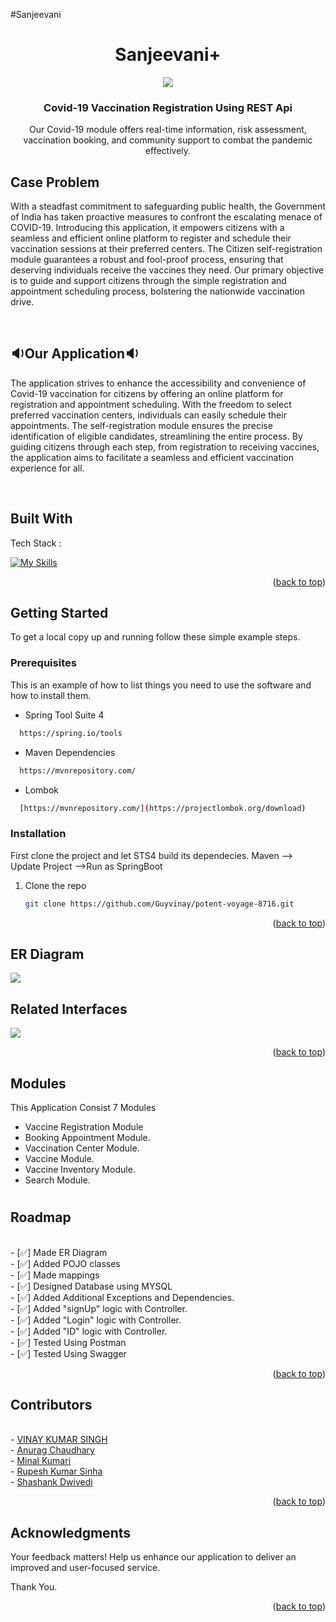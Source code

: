 #Sanjeevani


<a name="readme-top"></a> 


  <h1 align="center">Sanjeevani+</h1>
<div  align="center" ><img src = "https://github.com/Guyvinay/potent-voyage-8716/assets/66843256/880ae171-c100-4651-9433-97cd32148644"/></div>


  <h3 align="center">Covid-19 Vaccination Registration Using REST Api</h3>
<p align="center">Our Covid-19 module offers real-time information, risk assessment, vaccination booking, and community support to combat the pandemic effectively.</p>



<h2>Case Problem</h2>
<p>With a steadfast commitment to safeguarding public health, the Government of India has taken proactive measures to confront the escalating menace of COVID-19. Introducing this application, it empowers citizens with a seamless and efficient online platform to register and schedule their vaccination sessions at their preferred centers. The Citizen self-registration module guarantees a robust and fool-proof process, ensuring that deserving individuals receive the vaccines they need. Our primary objective is to guide and support citizens through the simple registration and appointment scheduling process, bolstering the nationwide vaccination drive.
</p>


<br/>

<h2>🔉Our Application🔉</h2>
<p>
The application strives to enhance the accessibility and convenience of Covid-19 vaccination for citizens by offering an online platform for registration and appointment scheduling. With the freedom to select preferred vaccination centers, individuals can easily schedule their appointments. The self-registration module ensures the precise identification of eligible candidates, streamlining the entire process. By guiding citizens through each step, from registration to receiving vaccines, the application aims to facilitate a seamless and efficient vaccination experience for all.
</p>

<br/>

<h2>Built With</h2>

Tech Stack :

[![My Skills](https://skillicons.dev/icons?i=java,spring,maven,mysql,github,postman,hibernate,html,vscode&theme=light)](https://skillicons.dev)
<p align="right">(<a href="#readme-top">back to top</a>)</p>


<!-- GETTING STARTED -->
## Getting Started

To get a local copy up and running follow these simple example steps.

### Prerequisites

This is an example of how to list things you need to use the software and how to install them.
  
  * Spring Tool Suite 4

 ```sh
   https://spring.io/tools
   ```
  
   * Maven Dependencies

 ```sh
   https://mvnrepository.com/
   ```
   
   * Lombok

 ```sh
   [https://mvnrepository.com/](https://projectlombok.org/download)
   ```

### Installation

First clone the project and let STS4 build its dependecies. Maven --> Update Project -->Run as SpringBoot

1. Clone the repo
   ```sh
   git clone https://github.com/Guyvinay/potent-voyage-8716.git
   ```


<p align="right">(<a href="#readme-top">back to top</a>)</p>

<h2>ER Diagram</h2>
<img src = "https://github.com/Guyvinay/potent-voyage-8716/assets/66843256/bb34111b-a010-478a-ba20-afab4c20ecce"/>


<h2>Related Interfaces</h2>
<img  src ="https://user-images.githubusercontent.com/58816804/237030373-09c1e1b7-9e9e-4b79-9481-150c7c35f518.jpeg"/>

<p align="right">(<a href="#readme-top">back to top</a>)</p>

<!-- USAGE EXAMPLES -->
## Modules
This Application Consist 7 Modules

- Vaccine Registration Module
- Booking Appointment Module.
- Vaccination Center Module.
- Vaccine Module.
- Vaccine Inventory Module.
- Search Module.




<h1></h1>
 <h2>Roadmap</h2>  <br/>
 - [✅] Made ER Diagram <br/>
 - [✅] Added POJO classes <br/>
 - [✅] Made mappings <br/>
 - [✅] Designed Database using MYSQL <br/>
 - [✅] Added Additional Exceptions and Dependencies.<br/>
 - [✅] Added "signUp" logic with Controller.<br/>
 - [✅] Added "Login" logic with Controller.<br/>
 - [✅] Added "ID" logic with Controller.<br/>
 - [✅] Tested Using Postman<br/>
 - [✅] Tested Using Swagger<br/>
 <p align="right">(<a href="#readme-top">back to top</a>)</p>
 <h2>Contributors</h2> <br/>
 - <a href="https://github.com/Guyvinay" target="_blank">VINAY KUMAR SINGH</a> <br/>
 - <a href="https://github.com/anuragjatofficial" target="_blank">Anurag Chaudhary</a><br/>
 - <a href="https://github.com/vaishkiyarminal001" target="_blank">Minal Kumari</a> <br/>
 - <a href="https://github.com/Rupesh0913" target="_blank">Rupesh Kumar Sinha</a> <br/>
 - <a href="https://github.com/Shashanksarojj" target="_blank">Shashank Dwivedi</a> <br/>
 <p align="right">(<a href="#readme-top">back to top</a>)</p>
 
<h2>Acknowledgments</h2>
Your feedback matters! Help us enhance our application to deliver an improved and user-focused service.

Thank You.
<p align="right">(<a href="#readme-top">back to top</a>)</p>
